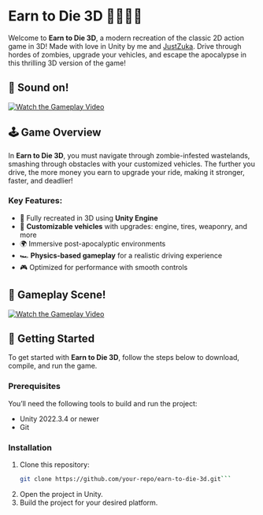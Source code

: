 # Earn to Die 3D 🧟‍♂️🚨🚗

Welcome to **Earn to Die 3D**, a modern recreation of the classic 2D action game in 3D! Made with love in Unity by me and [JustZuka](https://github.com/justzuka). Drive through hordes of zombies, upgrade your vehicles, and escape the apocalypse in this thrilling 3D version of the game!

## 🎥 Sound on!

[![Watch the Gameplay Video](https://img.youtube.com/vi/VIDEO_ID/maxresdefault.jpg)](https://github.com/user-attachments/assets/4334cfa6-2c90-4d61-8af1-76447b253104)




## 🕹️ Game Overview

In **Earn to Die 3D**, you must navigate through zombie-infested wastelands, smashing through obstacles with your customized vehicles. The further you drive, the more money you earn to upgrade your ride, making it stronger, faster, and deadlier!

### Key Features:
- 🧟 Fully recreated in 3D using **Unity Engine**
- 🚗 **Customizable vehicles** with upgrades: engine, tires, weaponry, and more
- 🌍 Immersive post-apocalyptic environments
- 🏎️ **Physics-based gameplay** for a realistic driving experience
- 🎮 Optimized for performance with smooth controls

## 🎥 Gameplay Scene!
[![Watch the Gameplay Video](https://img.youtube.com/vi/VIDEO_ID/maxresdefault.jpg)](https://github.com/user-attachments/assets/9f0a3c15-51e8-490b-82b2-a60b5ad35f61)

## 🚀 Getting Started

To get started with **Earn to Die 3D**, follow the steps below to download, compile, and run the game.

### Prerequisites

You’ll need the following tools to build and run the project:
- Unity 2022.3.4 or newer
- Git

### Installation

1. Clone this repository:
   ```bash
   git clone https://github.com/your-repo/earn-to-die-3d.git```
2. Open the project in Unity.
3. Build the project for your desired platform.
